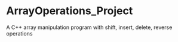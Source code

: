 # ArrayOperations_Project
A C++ array manipulation program with shift, insert, delete, reverse operations
